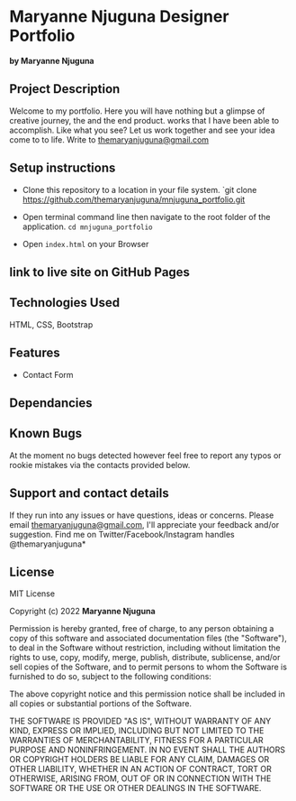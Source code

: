 
# Maryanne Njuguna Designer Portfolio
**by Maryanne Njuguna**

## Project Description
Welcome to my portfolio. Here you will have nothing but a glimpse of creative journey, the  and the end product. works that I have been able to accomplish. Like what you see? Let us work together and see your idea come to to life. Write to themaryanjuguna@gmail.com

## Setup instructions
- Clone this repository to a location in your file system. `git clone https://github.com/themaryanjuguna/mnjuguna_portfolio.git

- Open terminal command line then navigate to the root folder of the application. `cd mnjuguna_portfolio`

- Open `index.html` on your Browser

## link to live site on GitHub Pages


## Technologies Used
HTML, CSS, Bootstrap

## Features
- Contact Form

## Dependancies

## Known Bugs
At the moment no bugs detected however feel free to report any typos or rookie mistakes via the contacts provided below.

## Support and contact details
If they run into any issues or have questions, ideas or concerns.  Please email themaryanjuguna@gmail.com, I'll appreciate your feedback and/or suggestion. Find me on Twitter/Facebook/Instagram handles @themaryanjuguna*

## License
MIT License

Copyright (c) 2022 **Maryanne Njuguna**

Permission is hereby granted, free of charge, to any person obtaining a copy
of this software and associated documentation files (the "Software"), to deal
in the Software without restriction, including without limitation the rights
to use, copy, modify, merge, publish, distribute, sublicense, and/or sell
copies of the Software, and to permit persons to whom the Software is
furnished to do so, subject to the following conditions:

The above copyright notice and this permission notice shall be included in all
copies or substantial portions of the Software.

THE SOFTWARE IS PROVIDED "AS IS", WITHOUT WARRANTY OF ANY KIND, EXPRESS OR
IMPLIED, INCLUDING BUT NOT LIMITED TO THE WARRANTIES OF MERCHANTABILITY,
FITNESS FOR A PARTICULAR PURPOSE AND NONINFRINGEMENT. IN NO EVENT SHALL THE
AUTHORS OR COPYRIGHT HOLDERS BE LIABLE FOR ANY CLAIM, DAMAGES OR OTHER
LIABILITY, WHETHER IN AN ACTION OF CONTRACT, TORT OR OTHERWISE, ARISING FROM,
OUT OF OR IN CONNECTION WITH THE SOFTWARE OR THE USE OR OTHER DEALINGS IN THE
SOFTWARE.
